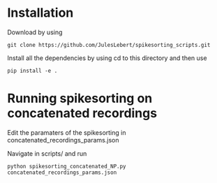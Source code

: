 # Installation

Download by using

`git clone https://github.com/JulesLebert/spikesorting_scripts.git`

Install all the dependencies by using cd to this directory and then use

`pip install -e .`

# Running spikesorting on concatenated recordings

Edit the paramaters of the spikesorting in concatenated_recordings_params.json

Navigate in scripts/ and run

`python spikesorting_concatenated_NP.py concatenated_recordings_params.json`

